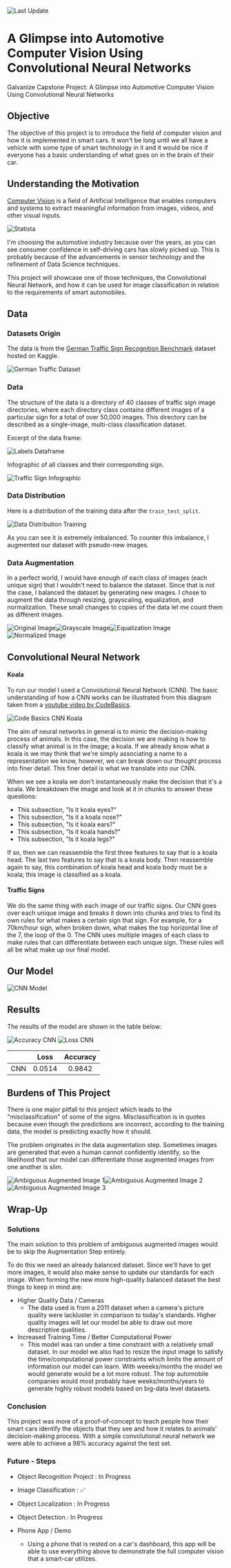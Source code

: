 ![Last Update](https://img.shields.io/badge/last%20change-September%20--%2015%20--%202021%20-yellowgreen)
# A Glimpse into Automotive Computer Vision Using Convolutional Neural Networks
Galvanize Capstone Project: A Glimpse into Automotive Computer Vision Using Convolutional Neural Networks

## Objective
The objective of this project is to introduce the field of computer vision and how it is implemented in smart cars. It won't be long until we all have a vehicle with some type of smart technology in it and it would be nice if everyone has a basic understanding of what goes on in the brain of their car. 

## Understanding the Motivation 
[Computer Vision](https://www.ibm.com/topics/computer-vision) is a field of Artificial Intelligence that enables computers and systems to extract meaningful information from images, videos, and other visual inputs.

![Statista](images/statista.jpeg)

I'm choosing the automotive industry because over the years, as you can see consumer confidence in self-driving cars has slowly picked up. This is probably because of the advancements in sensor technology and the refinement of Data Science techniques. 

This project will showcase one of those techniques, the Convolutional Neural Network, and how it can be used for image classification in relation to the requirements of smart automobiles. 

## Data 
### Datasets Origin
The data is from the [German Traffic Sign Recognition Benchmark](https://www.kaggle.com/meowmeowmeowmeowmeow/gtsrb-german-traffic-sign) dataset hosted on Kaggle.

![German Traffic Dataset](images/german_traffic_sign_dataset.png)

### Data
The structure of the data is a directory of 40 classes of traffic sign image directories, where each directory class contains different images of a particular sign for a total of over 50,000 images. This directory can be described as a single-image, multi-class classification dataset.

Excerpt of the data frame:

![Labels Dataframe](plots/Label_df.png)

Infographic of all classes and their corresponding sign. 

![Traffic Sign Infographic](images/Traffic_Sign_Label_Infographic.jpg)

### Data Distribution
Here is a distribution of the training data after the `train_test_split`.

![Data Distribution Training](plots/DistributionTrainingExamples.png)

As you can see it is extremely imbalanced. To counter this imbalance, I augmented our dataset with pseudo-new images.

### Data Augmentation
In a perfect world, I would have enough of each class of images (each unique sign) that I wouldn't need to balance the dataset. Since that is not the case, I balanced the dataset by generating new images. I chose to augment the data through resizing, grayscaling, equalization, and normalization. These small changes to copies of the data let me count them as different images. 

![Original Image](images/70km_per_hour_original.png)![Grayscale Image](images/70km_per_hour_grayscaled.png)![Equalization Image](images/70km_per_hour_equalized.png)![Normalized Image](images/70km_per_hour_normalized.png)

## Convolutional Neural Network
#### Koala
To run our model I used a Convolutional Neural Network (CNN). The basic understanding of how a CNN works can be illustrated from this diagram taken from a [youtube video by CodeBasics](https://www.youtube.com/watch?v=zfiSAzpy9NM&t=739s).

![Code Basics CNN Koala](images/CodeBasicsCNNKoala.png)

The aim of neural networks in general is to mimic the decision-making process of animals. In this case, the decision we are making is how to classify what animal is in the image; a koala. If we already know what a koala is we may think that we're simply associating a name to a representation we know, however, we can break down our thought process into finer detail. This finer detail is what we translate into our CNN.

When we see a koala we don't instantaneously make the decision that it's a koala. We breakdown the image and look at it in chunks to answer these questions: 

* This subsection, "Is it koala eyes?"
* This subsection, "Is it a koala nose?"
* This subsection, "Is it koala ears?"
* This subsection, "Is it koala hands?"
* This subsection, "Is it koala legs?"

If so, then we can reassemble the first three features to say that is a koala head. The last two features to say that is a koala body. Then reassemble again to say, this combination of koala head and koala body must be a koala; this image is classified as a koala. 

#### Traffic Signs
We do the same thing with each image of our traffic signs. Our CNN goes over each unique image and breaks it down into chunks and tries to find its own rules for what makes a certain sign that sign. For example, for a 70km/hour sign, when broken down, what makes the top horizontal line of the 7, the loop of the 0. The CNN uses multiple images of each class to make rules that can differentiate between each unique sign. These rules will all be what make up our final model. 

## Our Model

![CNN Model](plots/CNN_Model.png)

## Results
The results of the model are shown in the table below:

![Accuracy CNN](plots/AccuracyCNN.png) ![Loss CNN](plots/LossCNN.png)

|  | Loss | Accuracy |
| :--: | :--: | :----: |
| CNN | 0.0514 | 0.9842 |

<!-- ![Tkinter App](plots/tkinter.png) -->

## Burdens of This Project
There is one major pitfall to this project which leads to the "misclassification" of some of the signs. Misclassification is in quotes because even though the predictions are incorrect, according to the training data, the model is predicting exactly how it should.

The problem originates in the data augmentation step. Sometimes images are generated that even a human cannot confidently identify, so the likelihood that our model can differentiate those augmented images from one another is slim.

![Ambiguous Augmented Image 1](images/ambiguous1.png)![Ambiguous Augmented Image 2](images/ambiguous2.png)![Ambiguous Augmented Image 3](images/ambiguous3.png)


## Wrap-Up
### Solutions
The main solution to this problem of ambiguous augmented images would be to skip the Augmentation Step entirely. 

To do this we need an already balanced dataset. Since we'll have to get more images, it would also make sense to update our standards for each image. When forming the new more high-quality balanced dataset the best things to keep in mind are: 

* Higher Quality Data / Cameras
    - The data used is from a 2011 dataset when a camera's picture quality were lackluster in comparison to today's standards. Higher quality images will let our model be able to draw out more descriptive qualities.
* Increased Training Time / Better Computational Power
    - This model was ran under a time constraint with a relatively small dataset. In our model we also had to resize the input image to satisfy the time/computational power constraints which limits the amount of information our model can learn. With weeeks/months the model we would generate would be a lot more robust. The top automobile companies would most probably have weeks/months/years to generate highly robust models based on big-data level datasets. 


### Conclusion
This project was more of a proof-of-concept to teach people how their smart cars identify the objects that they see and how it relates to animals' decision-making process. With a simple convolutional neural network we were able to achieve a 98% accuracy against the test set. 

### Future - Steps

* Object Recognition Project : In Progress
* Image Classification : ✅
* Object Localization : In Progress
* Object Detection : In Progress

* Phone App / Demo
  * Using a phone that is rested on a car's dashboard, this app will be able to use everything above to demonstrate the full computer vision that a smart-car utilizes.

